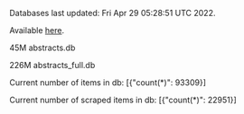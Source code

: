Databases last updated: Fri Apr 29 05:28:51 UTC 2022. 

Available [here](https://github.com/cbeauhilton/ash-db/releases).


45M	abstracts.db

226M	abstracts_full.db

Current number of items in db:
[{"count(*)": 93309}]

Current number of scraped items in db:
[{"count(*)": 22951}]
